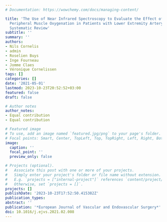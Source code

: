 ```yaml
---
# Documentation: https://wowchemy.com/docs/managing-content/

title: 'The Use of Near Infrared Spectroscopy to Evaluate the Effect of Exercise on
  Peripheral Muscle Oxygenation in Patients with Lower Extremity Artery Disease: A
  Systematic Review'
subtitle: ''
summary: ''
authors:
- Nils Cornelis
- admin
- Roselien Buys
- Inge Fourneau
- Jomme Claes
- Véronique Cornelissen
tags: []
categories: []
date: '2021-05-01'
lastmod: 2023-10-23T20:52:52+03:00
featured: false
draft: false

# Author notes
author_notes:
- Equal contribution
- Equal contribution

# Featured image
# To use, add an image named `featured.jpg/png` to your page's folder.
# Focal points: Smart, Center, TopLeft, Top, TopRight, Left, Right, BottomLeft, Bottom, BottomRight.
image:
  caption: ''
  focal_point: ''
  preview_only: false

# Projects (optional).
#   Associate this post with one or more of your projects.
#   Simply enter your project's folder or file name without extension.
#   E.g. `projects = ["internal-project"]` references `content/project/deep-learning/index.md`.
#   Otherwise, set `projects = []`.
projects: []
publishDate: '2023-10-23T17:52:50.415382Z'
publication_types:
abstract: ''
publication: '*European Journal of Vascular and Endovascular Surgery*'
doi: 10.1016/j.ejvs.2021.02.008
---
```

